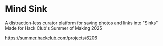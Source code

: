 # Mind Sink
A distraction-less curator platform for saving photos and links into "Sinks"
Made for Hack Club's Summer of Making 2025

https://summer.hackclub.com/projects/6206